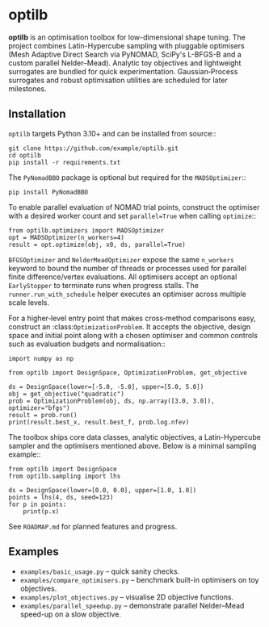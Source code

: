 # optilb

**optilb** is an optimisation toolbox for low-dimensional shape tuning.  The
project combines Latin-Hypercube sampling with pluggable optimisers (Mesh
Adaptive Direct Search via PyNOMAD, SciPy's L-BFGS-B and a custom parallel
Nelder–Mead).  Analytic toy objectives and lightweight surrogates are bundled
for quick experimentation.  Gaussian‑Process surrogates and robust optimisation
utilities are scheduled for later milestones.

## Installation

`optilb` targets Python 3.10+ and can be installed from source::

    git clone https://github.com/example/optilb.git
    cd optilb
    pip install -r requirements.txt

The `PyNomadBBO` package is optional but required for the `MADSOptimizer`::

    pip install PyNomadBBO

To enable parallel evaluation of NOMAD trial points, construct the optimiser
with a desired worker count and set ``parallel=True`` when calling
``optimize``::

    from optilb.optimizers import MADSOptimizer
    opt = MADSOptimizer(n_workers=4)
    result = opt.optimize(obj, x0, ds, parallel=True)

`BFGSOptimizer` and `NelderMeadOptimizer` expose the same ``n_workers`` keyword
to bound the number of threads or processes used for parallel finite
difference/vertex evaluations.  All optimisers accept an optional
``EarlyStopper`` to terminate runs when progress stalls.  The
``runner.run_with_schedule`` helper executes an optimiser across multiple scale
levels.

For a higher‑level entry point that makes cross‑method comparisons easy,
construct an :class:`OptimizationProblem`.  It accepts the objective, design
space and initial point along with a chosen optimiser and common controls such
as evaluation budgets and normalisation::

    import numpy as np

    from optilb import DesignSpace, OptimizationProblem, get_objective

    ds = DesignSpace(lower=[-5.0, -5.0], upper=[5.0, 5.0])
    obj = get_objective("quadratic")
    prob = OptimizationProblem(obj, ds, np.array([3.0, 3.0]), optimizer="bfgs")
    result = prob.run()
    print(result.best_x, result.best_f, prob.log.nfev)

The toolbox ships core data classes, analytic objectives, a Latin-Hypercube
sampler and the optimisers mentioned above.  Below is a minimal sampling
example::

    from optilb import DesignSpace
    from optilb.sampling import lhs

    ds = DesignSpace(lower=[0.0, 0.0], upper=[1.0, 1.0])
    points = lhs(4, ds, seed=123)
    for p in points:
        print(p.x)

See `ROADMAP.md` for planned features and progress.

## Examples

- `examples/basic_usage.py` – quick sanity checks.
- `examples/compare_optimisers.py` – benchmark built-in optimisers on toy objectives.
- `examples/plot_objectives.py` – visualise 2D objective functions.
- `examples/parallel_speedup.py` – demonstrate parallel Nelder–Mead speed-up on a slow objective.

